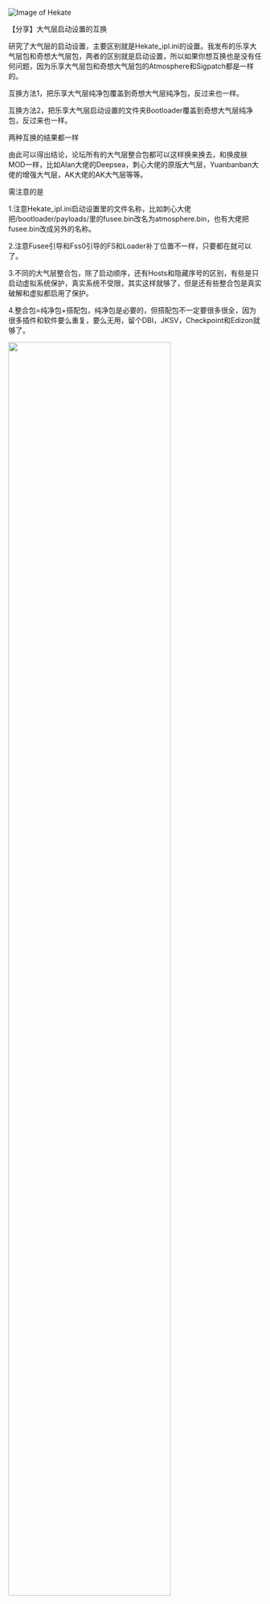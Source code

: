 ![Image of Hekate](https://user-images.githubusercontent.com/3665130/60391760-bc1e8c00-9afe-11e9-8b7a-b065873081b2.png)

【分享】大气层启动设置的互换

研究了大气层的启动设置，主要区别就是Hekate_ipl.ini的设置。我发布的乐享大气层包和奇想大气层包，两者的区别就是启动设置，所以如果你想互换也是没有任何问题，因为乐享大气层包和奇想大气层包的Atmosphere和Sigpatch都是一样的。

互换方法1，把乐享大气层纯净包覆盖到奇想大气层纯净包，反过来也一样。

互换方法2，把乐享大气层启动设置的文件夹Bootloader覆盖到奇想大气层纯净包，反过来也一样。

两种互换的结果都一样

由此可以得出结论，论坛所有的大气层整合包都可以这样换来换去，和换皮肤MOD一样，比如Alan大佬的Deepsea，刺心大佬的原版大气层，Yuanbanban大佬的增强大气层，AK大佬的AK大气层等等。

需注意的是

1.注意Hekate_ipl.ini启动设置里的文件名称，比如刺心大佬把/bootloader/payloads/里的fusee.bin改名为atmosphere.bin，也有大佬把fusee.bin改成另外的名称。

2.注意Fusee引导和Fss0引导的FS和Loader补丁位置不一样，只要都在就可以了。

3.不同的大气层整合包，除了启动顺序，还有Hosts和隐藏序号的区别，有些是只启动虚拟系统保护，真实系统不受限，其实这样就够了，但是还有些整合包是真实破解和虚拟都启用了保护。

4.整合包=纯净包+搭配包，纯净包是必要的，但搭配包不一定要很多很全，因为很多插件和软件要么重复，要么无用，留个DBI，JKSV，Checkpoint和Edizon就够了。

<img src="https://GitHub.com/laila509/hekate_ipl/blob/master/hekate_ipl.jpg?raw=true" align="center" width="80%" />
